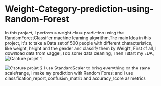 # Weight-Category-prediction-using-Random-Forest
In this project, I perform a weight class prediction using the RandomForestClassifier  machine learning algorithm,The main Idea in this project, it's to take a Data set of 500 people with different characteristics, like weight, height and the gender and classify them by Weight,
First of all, I download data from Kaggel, I do some data cleaning,
Then I start my EDA, 
 ![Capture projet 1](https://user-images.githubusercontent.com/89710477/178339773-bfc98ca7-1c93-451f-ac02-56d4d318c95e.png)
 
 ![Capture projet 2](https://user-images.githubusercontent.com/89710477/178339815-9bb49c7d-401a-448f-8a82-1c697f16277c.png)
I use StandardScaler to bring everything on the same scale/range,
I make my prediction with Random Forest and i use classification_report, confusion_matrix and accuracy_score as metrics.
